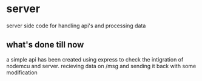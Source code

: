 # server
server side code for handling api's and processing data

## what's done till now

a simple api has been created using express to check the intigration of nodemcu and server.
recieving data on /msg and sending it back with some modification
